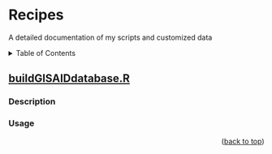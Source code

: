 <a name="readme-top"></a>
# Recipes
A detailed documentation of my scripts and customized data

<details>
  <summary>Table of Contents</summary>
  <ol>
    <li>
      <a href="#buildgisaiddatabaser">buildGISAIDdatabase.R</a>
      <ul>
        <li><a href="#description">Description</a></li>
      </ul>
      <ul>
        <li><a href="#usage">Usage</a></li>
      </ul>
    </li>
  </ol>
</details>

## [buildGISAIDdatabase.R](https://github.com/leke-lyu/Recipes/blob/main/Scripts/buildGISAIDdatabase.R)

### Description

### Usage

<p align="right">(<a href="#readme-top">back to top</a>)</p>



